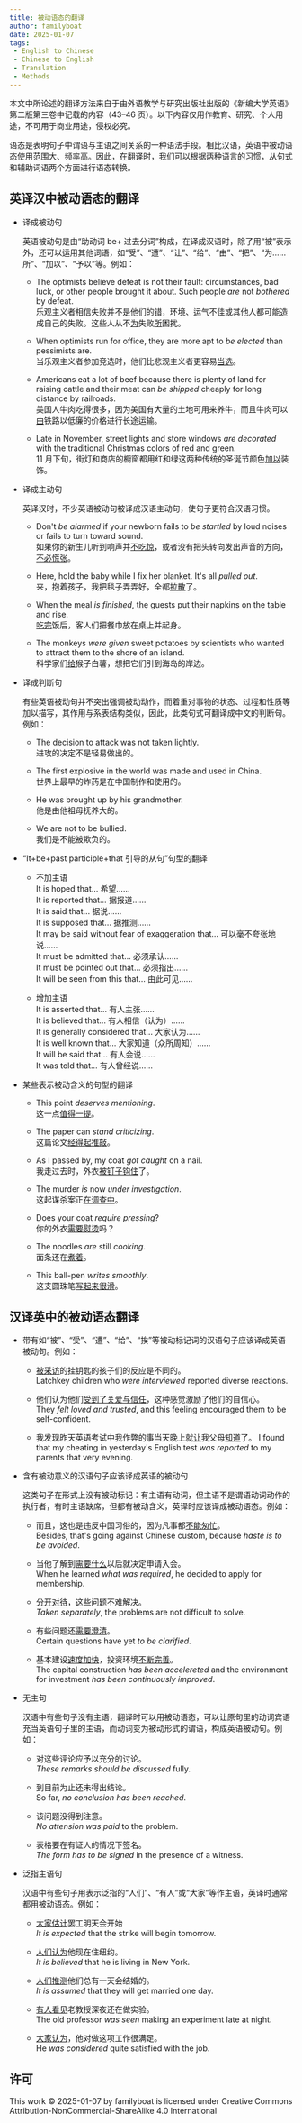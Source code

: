 ```yaml
---
title: 被动语态的翻译
author: familyboat
date: 2025-01-07
tags:
 - English to Chinese
 - Chinese to English
 - Translation
 - Methods
---
```


本文中所论述的翻译方法来自于由外语教学与研究出版社出版的《新编大学英语》第二版第三卷中记载的内容（43&ndash;46 页）。以下内容仅用作教育、研究、个人用途，不可用于商业用途，侵权必究。

语态是表明句子中谓语与主语之间关系的一种语法手段。相比汉语，英语中被动语态使用范围大、频率高。因此，在翻译时，我们可以根据两种语言的习惯，从句式和辅助词语两个方面进行语态转换。

<!-- more -->

## 英译汉中被动语态的翻译

- 译成被动句

  英语被动句是由“助动词 be+ 过去分词”构成，在译成汉语时，除了用“被”表示外，还可以运用其他词语，如“受”、“遭”、“让”、“给”、“由”、“把”、“为……所”、“加以”、“予以”等。例如：

  - The optimists believe defeat is not their fault: circumstances, bad luck, or other people brought it about. Such people _are_ not _bothered_ by defeat.
    <br />
    乐观主义者相信失败并不是他们的错，环境、运气不佳或其他人都可能造成自己的失败。这些人从不<u>为</u>失败<u>所</u>困扰。

  - When optimists run for office, they are more apt to _be elected_ than pessimists are.
    <br />
    当乐观主义者参加竞选时，他们比悲观主义者更容易<u>当选</u>。

  - Americans eat a lot of beef because there is plenty of land for raising cattle and their meat can _be shipped_ cheaply for long distance by railroads.
    <br />
    美国人牛肉吃得很多，因为美国有大量的土地可用来养牛，而且牛肉可以<u>由</u>铁路以低廉的价格进行长途运输。

  - Late in November, street lights and store windows _are decorated_ with the traditional Christmas colors of red and green.
    <br />
    11 月下旬，街灯和商店的橱窗都用红和绿这两种传统的圣诞节颜色<u>加以</u>装饰。

- 译成主动句

  英译汉时，不少英语被动句被译成汉语主动句，使句子更符合汉语习惯。

  - Don't _be alarmed_ if your newborn fails to _be startled_ by loud noises or fails to turn toward sound.
    <br />
    如果你的新生儿听到响声并<u>不吃惊</u>，或者没有把头转向发出声音的方向，<u>不必慌张</u>。

  - Here, hold the baby while I fix her blanket. It's all _pulled out_.
    <br />
    来，抱着孩子，我把毯子弄弄好，全都<u>拉散</u>了。

  - When the meal _is finished_, the guests put their napkins on the table and rise.
    <br />
    <u>吃完</u>饭后，客人们把餐巾放在桌上并起身。

  - The monkeys _were given_ sweet potatoes by scientists who wanted to attract them to the shore of an island.
    <br />
    科学家们<u>给</u>猴子白薯，想把它们引到海岛的岸边。

- 译成判断句

  有些英语被动句并不突出强调被动动作，而着重对事物的状态、过程和性质等加以描写，其作用与系表结构类似，因此，此类句式可翻译成中文的判断句。例如：

  - The decision to attack was not taken lightly.
    <br />
    进攻的决定不是轻易做出的。

  - The first explosive in the world was made and used in China.
    <br />
    世界上最早的炸药是在中国制作和使用的。

  - He was brought up by his grandmother.
    <br />
    他是由他祖母抚养大的。

  - We are not to be bullied.
    <br />
    我们是不能被欺负的。

- “It+be+past participle+that 引导的从句”句型的翻译

  - 不加主语
    <br />
    It is hoped that… 希望……
    <br />
    It is reported that… 据报道……
    <br />
    It is said that… 据说……
    <br />
    It is supposed that… 据推测……
    <br />
    It may be said without fear of exaggeration that… 可以毫不夸张地说……
    <br />
    It must be admitted that… 必须承认……
    <br />
    It must be pointed out that… 必须指出……
    <br />
    It will be seen from this that… 由此可见……

  - 增加主语
    <br />
    It is asserted that… 有人主张……
    <br />
    It is believed that… 有人相信（认为）……
    <br />
    It is generally considered that… 大家认为……
    <br />
    It is well known that… 大家知道（众所周知）……
    <br />
    It will be said that… 有人会说……
    <br />
    It was told that… 有人曾经说……

- 某些表示被动含义的句型的翻译

  - This point _deserves mentioning_.
    <br />
    这一点<u>值得一提</u>。

  - The paper can _stand criticizing_.
    <br />
    这篇论文<u>经得起推敲</u>。

  - As I passed by, my coat _got caught_ on a nail.
    <br />
    我走过去时，外衣<u>被钉子钩住</u>了。

  - The murder _is_ now _under investigation_.
    <br />
    这起谋杀案正<u>在调查中</u>。

  - Does your coat _require pressing_?
    <br />
    你的外衣<u>需要熨烫</u>吗？

  - The noodles _are_ still _cooking_.
    <br />
    面条还在<u>煮着</u>。

  - This ball-pen _writes smoothly_.
    <br />
    这支圆珠笔<u>写起来很滑</u>。

## 汉译英中的被动语态翻译

- 带有如“被”、“受”、“遭”、“给”、“挨”等被动标记词的汉语句子应该译成英语被动句。例如：

  - <u>被采访</u>的挂钥匙的孩子们的反应是不同的。
    <br />
    Latchkey children who _were interviewed_ reported diverse reactions.

  - 他们认为他们<u>受到了关爱与信任</u>，这种感觉激励了他们的自信心。
    <br />
    They _felt loved and trusted_, and this feeling encouraged them to be self-confident.

  - 我发现昨天英语考试中我作弊的事当天晚上就<u>让</u>我父母<u>知道</u>了。
    I found that my cheating in yesterday's English test _was reported_ to my parents that very evening.

- 含有被动意义的汉语句子应该译成英语的被动句

  这类句子在形式上没有被动标记：有主语有动词，但主语不是谓语动词动作的执行者，有时主语缺席，但都有被动含义，英译时应该译成被动语态。例如：

  - 而且，这也是违反中国习俗的，因为凡事都<u>不能匆忙</u>。
    <br />
    Besides, that's going against Chinese custom, because _haste is to be avoided_.

  - 当他了解到<u>需要什么</u>以后就决定申请入会。
    <br />
    When he learned _what was required_, he decided to apply for membership.

  - <u>分开对待</u>，这些问题不难解决。
    <br />
    _Taken separately_, the problems are not difficult to solve.

  - 有些问题还<u>需要澄清</u>。
    <br />
    Certain questions have yet _to be clarified_.

  - 基本建设<u>速度加快</u>，投资环境<u>不断完善</u>。
    <br />
    The capital construction _has been accelereted_ and the environment for investment _has been continuously improved_.

- 无主句

  汉语中有些句子没有主语，翻译时可以用被动语态，可以让原句里的动词宾语充当英语句子里的主语，而动词变为被动形式的谓语，构成英语被动句。例如：

  - 对这些评论应予以充分的讨论。
    <br />
    _These remarks should be discussed_ fully.

  - 到目前为止还未得出结论。
    <br />
    So far, _no conclusion has been reached_.

  - 该问题没得到注意。
    <br />
    _No attension was paid_ to the problem.

  - 表格要在有证人的情况下签名。
    <br />
    _The form has to be signed_ in the presence of a witness.

- 泛指主语句

  汉语中有些句子用表示泛指的“人们”、“有人”或“大家”等作主语，英译时通常都用被动语态。例如：

  - <u>大家估计</u>罢工明天会开始
    <br />
    _It is expected_ that the strike will begin tomorrow.

  - <u>人们认为</u>他现在住纽约。
    <br />
    _It is believed_ that he is living in New York.

  - <u>人们推测</u>他们总有一天会结婚的。
    <br />
    _It is assumed_ that they will get married one day.

  - <u>有人看见</u>老教授深夜还在做实验。
    <br />
    The old professor _was seen_ making an experiment late at night.

  - <u>大家认为</u>，他对做这项工作很满足。
    <br />
    He _was considered_ quite satisfied with the job.

## 许可

This work © 2025-01-07 by familyboat is licensed under Creative Commons Attribution-NonCommercial-ShareAlike 4.0 International
